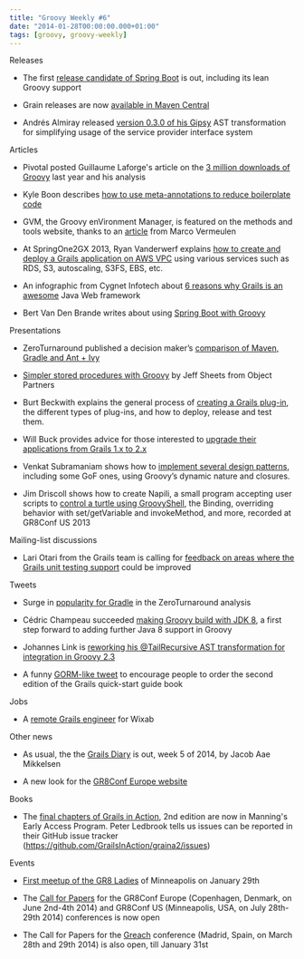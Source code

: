 ```yaml
---
title: "Groovy Weekly #6"
date: "2014-01-28T00:00:00.000+01:00"
tags: [groovy, groovy-weekly]
---
```


Releases

*   The first [release candidate of Spring Boot](https://spring.io/blog/2014/01/22/spring-boot-1-0-0-rc1-released) is out, including its lean Groovy support
    
*   Grain releases are now [available in Maven Central](https://twitter.com/grainframework/status/425887785312976897)
    
*   Andrés Almiray released [version 0.3.0 of his Gipsy](https://twitter.com/aalmiray/status/426431315463110656) AST transformation for simplifying usage of the service provider interface system
    

Articles

*   Pivotal posted Guillaume Laforge's article on the [3 million downloads of Groovy](http://blog.gopivotal.com/products/3-million-downloads-of-the-groovy-programming-language-in-2013) last year and his analysis
    
*   Kyle Boon describes [how to use meta-annotations to reduce boilerplate code](http://kyleboon.org/blog/2014/01/22/using-meta-annotations-to-dry-your-groovy/)
    
*   GVM, the Groovy enVironment Manager, is featured on the methods and tools website, thanks to an [article](http://www.methodsandtools.com/tools/gvm.php) from Marco Vermeulen
    
*   At SpringOne2GX 2013, Ryan Vanderwerf explains [how to create and deploy a Grails application on AWS VPC](http://www.infoq.com/presentations/grails-aws-vpc-2gx) using various services such as RDS, S3, autoscaling, S3FS, EBS, etc.
    
*   An infographic from Cygnet Infotech about [6 reasons why Grails is an awesome](http://www.cygnet-infotech.com/infographic-6-reasons-why-grails-is-an-awesome-java-web-framework) Java Web framework
    
*   Bert Van Den Brande writes about using [Spring Boot with Groovy](http://blog.bertvdbrande.com/java/spring-boot-applied-springmvcgroovy/)
    

Presentations

*   ZeroTurnaround published a decision maker’s [comparison of Maven, Gradle and Ant + Ivy](http://zeroturnaround.com/rebellabs/java-build-tools-part-2-a-decision-makers-comparison-of-maven-gradle-and-ant-ivy/)
    
*   [Simpler stored procedures with Groovy](http://www.objectpartners.com/2014/01/24/simpler-stored-procedures-with-groovy/) by Jeff Sheets from Object Partners
    
*   Burt Beckwith explains the general process of [creating a Grails plug-in](http://www.infoq.com/presentations/grails-plugin-2gx), the different types of plug-ins, and how to deploy, release and test them.
    
*   Will Buck provides advice for those interested to [upgrade their applications from Grails 1.x to 2.x](http://www.infoq.com/presentations/grails-upgrade)
    
*   Venkat Subramaniam shows how to [implement several design patterns](http://www.infoq.com/presentations/groovy-design-patterns), including some GoF ones, using Groovy’s dynamic nature and closures.
    
*   Jim Driscoll shows how to create Napili, a small program accepting user scripts to [control a turtle using GroovyShell](http://www.infoq.com/presentations/turtle-groovy-dsl), the Binding, overriding behavior with set/getVariable and invokeMethod, and more, recorded at GR8Conf US 2013
    

Mailing-list discussions

*   Lari Otari from the Grails team is calling for [feedback on areas where the Grails unit testing support](http://grails.1312388.n4.nabble.com/Grails-Unit-testing-improvements-for-Grails-2-4-call-for-feedback-td4653480.html) could be improved
    

  
Tweets

*   Surge in [popularity for Gradle](https://twitter.com/rebellabs/status/425676447588818944) in the ZeroTurnaround analysis
    
*   Cédric Champeau succeeded [making Groovy build with JDK 8](https://twitter.com/cedricchampeau/status/425965163804901376), a first step forward to adding further Java 8 support in Groovy
    
*   Johannes Link is [reworking his @TailRecursive AST transformation for integration in Groovy 2.3](https://twitter.com/johanneslink/status/427833828229779456)
    
*   A funny [GORM-like tweet](https://twitter.com/yeiiowsnow/status/425317814388289536) to encourage people to order the second edition of the Grails quick-start guide book
    

Jobs

*   A [remote Grails engineer](http://findgrailsjobs.com/job/475-grails-engineer-wixab-telework) for Wixab
    

Other news

*   As usual, the the [Grails Diary](http://grydeske.net/news/show/27) is out, week 5 of 2014, by Jacob Aae Mikkelsen
    
*   A new look for the [GR8Conf Europe website](http://gr8conf.eu/)
    

  
Books

*   The [final chapters of Grails in Action](https://twitter.com/manningmeap/status/425672935576453120), 2nd edition are now in Manning's Early Access Program. Peter Ledbrook tells us issues can be reported in their GitHub issue tracker (https://github.com/GrailsInAction/graina2/issues)
    

  
Events

*   [First meetup of the GR8 Ladies](https://twitter.com/gr8ladies/status/426078450236260352) of Minneapolis on January 29th
    
*   The [Call for Papers](http://cfp.gr8conf.org/login/auth) for the GR8Conf Europe (Copenhagen, Denmark, on June 2nd-4th 2014) and GR8Conf US (Minneapolis, USA, on July 28th-29th 2014) conferences is now open
    
*   The Call for Papers for the [Greach](http://greach.es/) conference (Madrid, Spain, on March 28th and 29th 2014) is also open, till January 31st